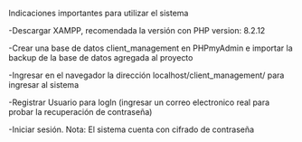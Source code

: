 Indicaciones importantes para utilizar el sistema

-Descargar XAMPP, recomendada la versión con PHP version: 8.2.12

-Crear una base de datos client_management en PHPmyAdmin e importar la backup de la base de datos agregada al proyecto

-Ingresar en el navegador la dirección localhost/client_management/ para ingresar al sistema

-Registrar Usuario para logIn (ingresar un correo electronico real para probar la recuperación de contraseña)

-Iniciar sesión. Nota: El sistema cuenta con cifrado de contraseña
